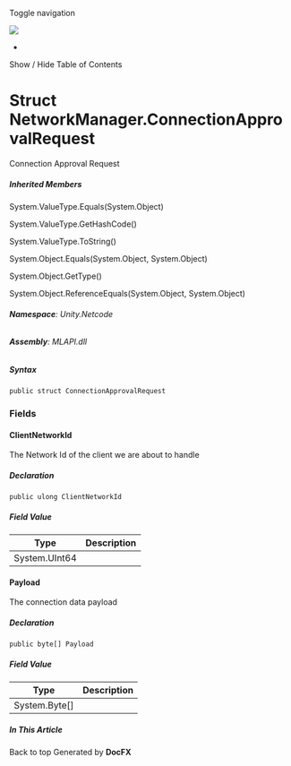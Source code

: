 <div id="wrapper">

<div>

<div class="container">

<div class="navbar-header">

Toggle navigation

<img src="../logo.svg" id="logo" class="svg" />

</div>

<div id="navbar" class="collapse navbar-collapse">

<div class="form-group">

</div>

</div>

</div>

<div class="subnav navbar navbar-default">

<div id="breadcrumb" class="container hide-when-search">

-   

</div>

</div>

</div>

<div class="container body-content hide-when-search" role="main">

<div class="sidenav hide-when-search">

Show / Hide Table of Contents

<div id="sidetoggle" class="sidetoggle collapse">

<div id="sidetoc">

</div>

</div>

</div>

<div class="article row grid-right">

<div class="col-md-10">

# Struct NetworkManager.ConnectionApprovalRequest

<div class="markdown level0 summary">

Connection Approval Request

</div>

<div class="markdown level0 conceptual">

</div>

<div class="inheritedMembers">

##### Inherited Members

<div>

System.ValueType.Equals(System.Object)

</div>

<div>

System.ValueType.GetHashCode()

</div>

<div>

System.ValueType.ToString()

</div>

<div>

System.Object.Equals(System.Object, System.Object)

</div>

<div>

System.Object.GetType()

</div>

<div>

System.Object.ReferenceEquals(System.Object, System.Object)

</div>

</div>

###### **Namespace**: Unity.Netcode

###### **Assembly**: MLAPI.dll

##### Syntax

<div class="codewrapper">

``` lang-csharp
public struct ConnectionApprovalRequest
```

</div>

### Fields

#### ClientNetworkId

<div class="markdown level1 summary">

The Network Id of the client we are about to handle

</div>

<div class="markdown level1 conceptual">

</div>

##### Declaration

<div class="codewrapper">

``` lang-csharp
public ulong ClientNetworkId
```

</div>

##### Field Value

| Type          | Description |
|---------------|-------------|
| System.UInt64 |             |

#### Payload

<div class="markdown level1 summary">

The connection data payload

</div>

<div class="markdown level1 conceptual">

</div>

##### Declaration

<div class="codewrapper">

``` lang-csharp
public byte[] Payload
```

</div>

##### Field Value

| Type            | Description |
|-----------------|-------------|
| System.Byte\[\] |             |

</div>

<div class="hidden-sm col-md-2" role="complementary">

<div class="sideaffix">

<div class="contribution">

</div>

##### In This Article

<div>

</div>

</div>

</div>

</div>

</div>

<div class="grad-bottom">

</div>

<div class="footer">

<div class="container">

Back to top Generated by **DocFX**

</div>

</div>

</div>
